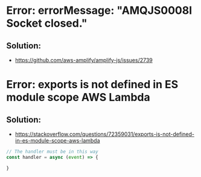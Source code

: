 # Error: errorMessage: "AMQJS0008I Socket closed."
## Solution:
- https://github.com/aws-amplify/amplify-js/issues/2739

# Error: exports is not defined in ES module scope AWS Lambda
## Solution: 
- https://stackoverflow.com/questions/72359031/exports-is-not-defined-in-es-module-scope-aws-lambda
```js
// The handler must be in this way
const handler = async (event) => {

}
```